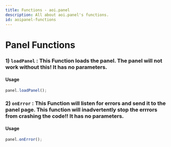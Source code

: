 ```yaml
---
title: Functions - aoi.panel
description: All about aoi.panel's functions.
id: aoipanel-functions
---
```


# Panel Functions

### 1) `loadPanel` : This Function loads the panel. The panel will not work without this! It has no parameters.

#### Usage

```javascript
panel.loadPanel();
```

### 2) `onError` : This Function will listen for errors and send it to the panel page. This function will inadvertently stop the errrors from crashing the code!! It has no parameters.

#### Usage

```javascript
panel.onError();
```
